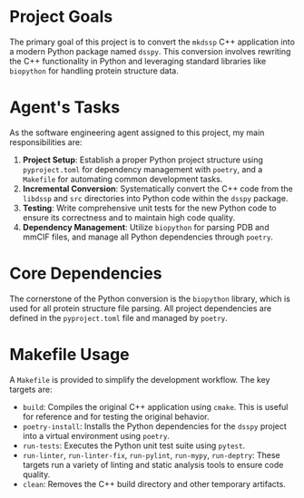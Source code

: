 # Project Goals

The primary goal of this project is to convert the `mkdssp` C++ application into a modern Python package named `dsspy`. This conversion involves rewriting the C++ functionality in Python and leveraging standard libraries like `biopython` for handling protein structure data.

# Agent's Tasks

As the software engineering agent assigned to this project, my main responsibilities are:

1.  **Project Setup**: Establish a proper Python project structure using `pyproject.toml` for dependency management with `poetry`, and a `Makefile` for automating common development tasks.
2.  **Incremental Conversion**: Systematically convert the C++ code from the `libdssp` and `src` directories into Python code within the `dsspy` package.
3.  **Testing**: Write comprehensive unit tests for the new Python code to ensure its correctness and to maintain high code quality.
4.  **Dependency Management**: Utilize `biopython` for parsing PDB and mmCIF files, and manage all Python dependencies through `poetry`.

# Core Dependencies

The cornerstone of the Python conversion is the `biopython` library, which is used for all protein structure file parsing. All project dependencies are defined in the `pyproject.toml` file and managed by `poetry`.

# Makefile Usage

A `Makefile` is provided to simplify the development workflow. The key targets are:

-   `build`: Compiles the original C++ application using `cmake`. This is useful for reference and for testing the original behavior.
-   `poetry-install`: Installs the Python dependencies for the `dsspy` project into a virtual environment using `poetry`.
-   `run-tests`: Executes the Python unit test suite using `pytest`.
-   `run-linter`, `run-linter-fix`, `run-pylint`, `run-mypy`, `run-deptry`: These targets run a variety of linting and static analysis tools to ensure code quality.
-   `clean`: Removes the C++ build directory and other temporary artifacts.
